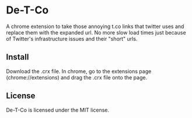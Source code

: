 # De-T-Co

A chrome extension to take those annoying t.co links that twitter uses and replace them with the expanded url. No more slow load times just because of Twitter's infrastructure issues and their "short" urls.

## Install

Download the .crx file. In chrome, go to the extensions page (chrome://extensions) and drag the .crx file onto the page.

## License

De-T-Co is licensed under the MIT license.
